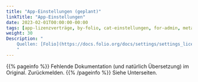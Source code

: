 ```yaml
---
title: "App-Einstellungen (geplant)"
linkTitle: "App-Einstellungen"
date: 2023-02-01T00:00:00-00:00
tags: [app-lizenzverträge, by-folio, cat-einstellungen, for-admin, meta-gemeldet_docsfolioorg, meta-fehler_inhalt]
weight: 30
Description: "
    Quellen: [Folio](https://docs.folio.org/docs/settings/settings_licenses/settings_licenses/ ) <!-- & [GBV](https://info.gebev.de/pages/viewpage.action?pageId=847085659) -->
    "
---
```


{{% pageinfo %}}
Fehlende Dokumentation (und natürlich Übersetzung) im Original. Zurückmelden.
{{% /pageinfo %}}
Siehe Unterseiten.
